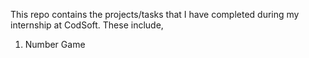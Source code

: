 This repo contains the projects/tasks that I have completed during my internship at CodSoft. These include,
1. Number Game

